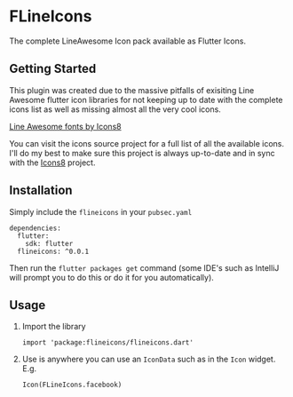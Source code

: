 # FLineIcons

The complete LineAwesome Icon pack available as Flutter Icons.

## Getting Started

This plugin was created due to the massive pitfalls of exisiting Line Awesome flutter icon libraries for not keeping up to date with the complete icons list as well as missing almost all the very cool icons.

[Line Awesome fonts by Icons8](https://icons8.com/line-awesome)

You can visit the icons source project for a full list of all the available icons. I'll do my best to make sure this project is always up-to-date and in sync with the [Icons8](https://icons8.com) project.

## Installation

Simply include the `flineicons` in your `pubsec.yaml`

```
dependencies:
  flutter:
    sdk: flutter
  flineicons: ^0.0.1
```

Then run the `flutter packages get` command (some IDE's such as IntelliJ will prompt you to do this or do it for you automatically).


## Usage

1. Import the library

	```
	import 'package:flineicons/flineicons.dart'
	```

2. Use is anywhere you can use an `IconData` such as in the `Icon` widget. E.g.

	```
	Icon(FLineIcons.facebook)
	```